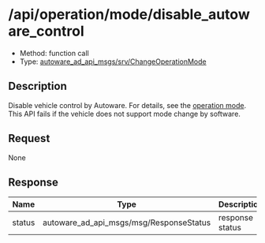 # /api/operation/mode/disable_autoware_control

- Method: function call
- Type: [autoware_ad_api_msgs/srv/ChangeOperationMode](../../../../types/autoware_ad_api_msgs/srv/change_operation_mode.md)

## Description

Disable vehicle control by Autoware. For details, see the [operation mode](./index.md).
This API fails if the vehicle does not support mode change by software.

## Request

None

## Response

| Name   | Type                                    | Description     |
| ------ | --------------------------------------- | --------------- |
| status | autoware_ad_api_msgs/msg/ResponseStatus | response status |
